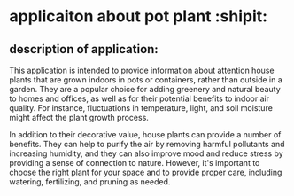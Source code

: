 # applicaiton about pot plant	:shipit:
## description of application:
This application is intended to provide information about attention house plants that are grown indoors in pots or containers, rather than outside in a garden. They are a popular choice for adding greenery and natural beauty to homes and offices, as well as for their potential benefits to indoor air quality. For instance, fluctuations in temperature, light, and soil moisture might affect the plant growth process.

In addition to their decorative value, house plants can provide a number of benefits. They can help to purify the air by removing harmful pollutants and increasing humidity, and they can also improve mood and reduce stress by providing a sense of connection to nature. However, it's important to choose the right plant for your space and to provide proper care, including watering, fertilizing, and pruning as needed.
